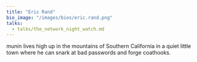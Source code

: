 ```yaml
---
title: "Eric Rand"
bio_image: "/images/bios/eric.rand.png"
talks:
  - talks/the_network_night_watch.md
---
```

munin lives high up in the mountains of Southern California in a quiet little town where he can snark at bad passwords and forge coathooks.